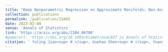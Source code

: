 ```yaml
---
title: "Deep Nonparametric Regression on Approximate Manifolds: Non-Asymptotic Error Bounds with Polynomial Prefactors"
collection: publications
permalink: /publication/22AOS
date: 2023-02-08
venue: 'Annals of Statistics'
link: 'https://arxiv.org/abs/2104.06708'
#paperurl: 'https://doi.org/10.1093/biomet/asac027 in Annals of Statistics'
citation: ' Yuling Jiao<sup> # </sup>, Guohao Shen<sup> # </sup>, Yuanyuan Lin* and Jian Huang*. (2023). &quot;Deep Nonparametric Regression on Approximate Low-dimensional Manifolds. &quot; <i> Annals of Statistics.</i> To appear.'
---
```

